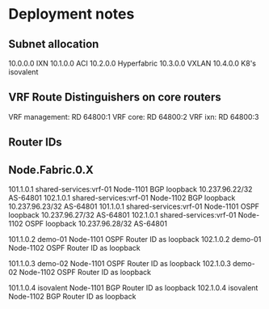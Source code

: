 # Deployment notes

## Subnet allocation

10.0.0.0 IXN
10.1.0.0 ACI
10.2.0.0 Hyperfabric
10.3.0.0 VXLAN
10.4.0.0 K8's isovalent

## VRF Route Distinguishers on core routers

VRF management: RD 64800:1
VRF core:       RD 64800:2
VRF ixn:        RD 64800:3

## Router IDs

## Node.Fabric.0.X

101.1.0.1 shared-services:vrf-01  Node-1101 BGP loopback 10.237.96.22/32 AS-64801
102.1.0.1 shared-services:vrf-01  Node-1102 BGP loopback 10.237.96.23/32 AS-64801
101.1.0.1 shared-services:vrf-01  Node-1101 OSPF loopback 10.237.96.27/32 AS-64801
102.1.0.1 shared-services:vrf-01  Node-1102 OSPF loopback 10.237.96.28/32 AS-64801

101.1.0.2 demo-01 Node-1101 OSPF Router ID as loopback
102.1.0.2 demo-01 Node-1102 OSPF Router ID as loopback

101.1.0.3 demo-02 Node-1101 OSPF Router ID as loopback
102.1.0.3 demo-02 Node-1102 OSPF Router ID as loopback

101.1.0.4 isovalent Node-1101 BGP Router ID as loopback
102.1.0.4 isovalent Node-1102 BGP Router ID as loopback